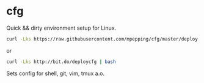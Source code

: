 # cfg

Quick && dirty environment setup for Linux.

```bash
curl -Lks https://raw.githubusercontent.com/mpepping/cfg/master/deploy.sh | bash
```

or

```bash
curl -Lks http://bit.do/deploycfg | bash
```

Sets config for shell, git, vim, tmux a.o.
